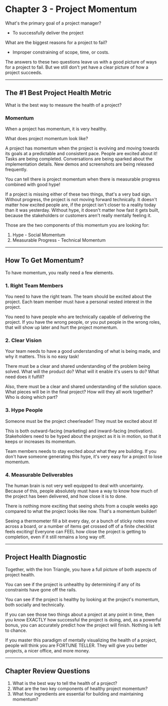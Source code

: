 # Chapter 3 - Project Momentum

What's the primary goal of a project manager?

- To successfully deliver the project

What are the biggest reasons for a project to fail?

- Improper constraining of scope, time, or costs.

The answers to these two questions leave us with a good picture of ways for a project to fail. But we still don't yet have a clear picture of how a project succeeds.

---

## The #1 Best Project Health Metric

What is the best way to measure the health of a project?

### **Momentum**

When a project has momentum, it is very healthy.

What does project momentum look like?

A project has momentum when the project is evolving and moving towards its goals at a predictable and consistent pace. People are excited about it! Tasks are being completed. Conversations are being sparked about the implementation details. New demos and screenshots are being released frequently.

You can tell there is project momentum when there is measurable progress combined with good hype!

If a project is missing either of these two things, that's a very bad sign. Without progress, the project is not moving forward technically. It doesn't matter how excited people are, if the project isn't closer to a reality today than it was yesterday. Without hype, it doesn't matter how fast it gets built, because the stakeholders or customers aren't really mentally feeling it.

Those are the two components of this momentum you are looking for:

1. Hype - Social Momentum
2. Measurable Progress - Technical Momentum

---

## How To Get Momentum?

To have momentum, you really need a few elements.

### 1. Right Team Members

You need to have the right team. The team should be excited about the project. Each team member must have a personal vested interest in the project.

You need to have people who are technically capable of delivering the project. If you have the wrong people, or you put people in the wrong roles, that will show up later and hurt the project momentum.

### 2. Clear Vision

Your team needs to have a good understanding of what is being made, and why it matters. This is no easy task!

There must be a clear and shared understanding of the problem being solved. What will the product do? What will it enable it's users to do? What need does it fulfill?

Also, there must be a clear and shared understanding of the solution space. What pieces will be in the final project? How will they all work together? Who is doing which part?

### 3. Hype People

Someone must be the project cheerleader! They must be excited about it!

This is both outward-facing (marketing) and inward-facing (motivation). Stakeholders need to be hyped about the project as it is in motion, so that it keeps or increases its momentum.

Team members needs to stay excited about what they are building. If you don't have someone generating this hype, it's very easy for a project to lose momentum.

### 4. Measurable Deliverables

The human brain is not very well equipped to deal with uncertainty. Because of this, people absolutely must have a way to know how much of the project has been delivered, and how close it is to done.

There is nothing more exciting that seeing shots from a couple weeks ago compared to what the project looks like now. That's a momentum builder!

Seeing a thermometer fill a bit every day, or a bunch of sticky notes move across a board, or a number of items get crossed off of a finite checklist feels exciting! Everyone can FEEL how close the project is getting to completion, even if it still remains a long way off.

---

## Project Health Diagnostic

Together, with the Iron Triangle, you have a full picture of both aspects of project health.

You can see if the project is unhealthy by determining if any of its constraints have gone off the rails.

You can see if the project is healthy by looking at the project's momentum, both socially and technically.

If you can see those two things about a project at any point in time, then you know EXACTLY how successful the project is doing, and, as a powerful bonus, you can accurately predict how the project will finish. Nothing is left to chance.

If you master this paradigm of mentally visualizing the health of a project, people will think you are FORTUNE TELLER. They will give you better projects, a nicer office, and more money.

---

## Chapter Review Questions
1. What is the best way to tell the health of a project?
2. What are the two key components of healthy project momentum?
3. What four ingredients are essential for building and maintaining momentum?
